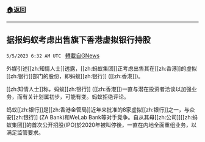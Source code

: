 ###  [:house:返回](README.md)
---


## 据报蚂蚁考虑出售旗下香港虚拟银行持股
`5/5/2023 6:32 AM UTC ` [轉載自GNews](https://gnews.org/articles/1276842)


外媒引述[[zh:知情人士]]透露，[[zh:蚂蚁集团]]正考虑出售其在[[zh:香港]]的虚拟[[zh:银行]]部门的股份，即蚂蚁[[zh:银行]] ([[zh:香港]])。

[[zh:知情人士]]称，蚂蚁[[zh:银行]] ([[zh:香港]])一直与潜在投资者洽谈以加强业务，而有关计划属初步，可能有变。蚂蚁拒绝评论。

蚂蚁[[zh:银行]]是[[zh:香港金管局]]近年来批准的8家虚拟[[zh:银行]]之一，与众安[[zh:银行]] (ZA Bank)和WeLab Bank等对手竞争。自从其母[[zh:公司]][[zh:蚂蚁集团]]的首次公开招股(IPO)於2020年被叫停後，一直在内地全面重组业务，以满足监管要求。

